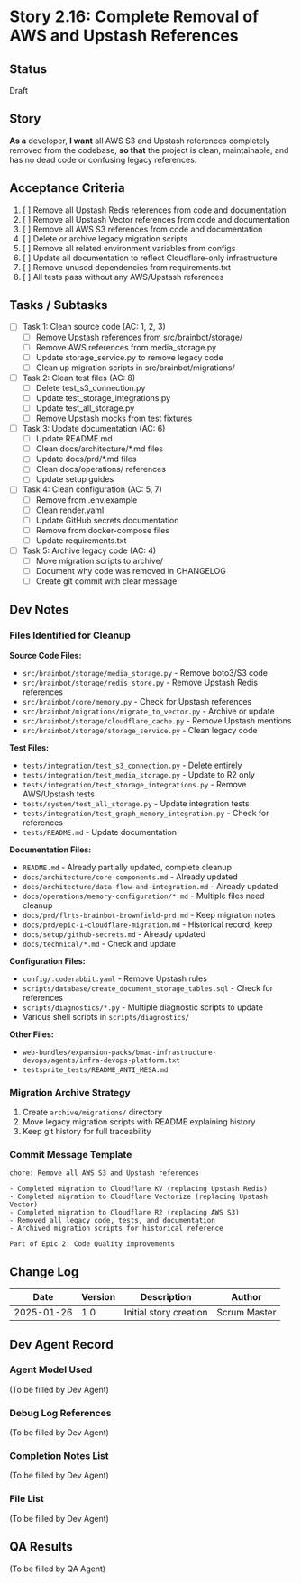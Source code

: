 # Story 2.16: Complete Removal of AWS and Upstash References

## Status
Draft

## Story
**As a** developer,
**I want** all AWS S3 and Upstash references completely removed from the codebase,
**so that** the project is clean, maintainable, and has no dead code or confusing legacy references.

## Acceptance Criteria
1. [ ] Remove all Upstash Redis references from code and documentation
2. [ ] Remove all Upstash Vector references from code and documentation
3. [ ] Remove all AWS S3 references from code and documentation
4. [ ] Delete or archive legacy migration scripts
5. [ ] Remove all related environment variables from configs
6. [ ] Update all documentation to reflect Cloudflare-only infrastructure
7. [ ] Remove unused dependencies from requirements.txt
8. [ ] All tests pass without any AWS/Upstash references

## Tasks / Subtasks
- [ ] Task 1: Clean source code (AC: 1, 2, 3)
  - [ ] Remove Upstash references from src/brainbot/storage/
  - [ ] Remove AWS references from media_storage.py
  - [ ] Update storage_service.py to remove legacy code
  - [ ] Clean up migration scripts in src/brainbot/migrations/
- [ ] Task 2: Clean test files (AC: 8)
  - [ ] Delete test_s3_connection.py
  - [ ] Update test_storage_integrations.py
  - [ ] Update test_all_storage.py
  - [ ] Remove Upstash mocks from test fixtures
- [ ] Task 3: Update documentation (AC: 6)
  - [ ] Update README.md
  - [ ] Clean docs/architecture/*.md files
  - [ ] Update docs/prd/*.md files
  - [ ] Clean docs/operations/ references
  - [ ] Update setup guides
- [ ] Task 4: Clean configuration (AC: 5, 7)
  - [ ] Remove from .env.example
  - [ ] Clean render.yaml
  - [ ] Update GitHub secrets documentation
  - [ ] Remove from docker-compose files
  - [ ] Update requirements.txt
- [ ] Task 5: Archive legacy code (AC: 4)
  - [ ] Move migration scripts to archive/
  - [ ] Document why code was removed in CHANGELOG
  - [ ] Create git commit with clear message

## Dev Notes

### Files Identified for Cleanup

**Source Code Files:**
- `src/brainbot/storage/media_storage.py` - Remove boto3/S3 code
- `src/brainbot/storage/redis_store.py` - Remove Upstash Redis references
- `src/brainbot/core/memory.py` - Check for Upstash references
- `src/brainbot/migrations/migrate_to_vector.py` - Archive or update
- `src/brainbot/storage/cloudflare_cache.py` - Remove Upstash mentions
- `src/brainbot/storage/storage_service.py` - Clean legacy code

**Test Files:**
- `tests/integration/test_s3_connection.py` - Delete entirely
- `tests/integration/test_media_storage.py` - Update to R2 only
- `tests/integration/test_storage_integrations.py` - Remove AWS/Upstash tests
- `tests/system/test_all_storage.py` - Update integration tests
- `tests/integration/test_graph_memory_integration.py` - Check for references
- `tests/README.md` - Update documentation

**Documentation Files:**
- `README.md` - Already partially updated, complete cleanup
- `docs/architecture/core-components.md` - Already updated
- `docs/architecture/data-flow-and-integration.md` - Already updated
- `docs/operations/memory-configuration/*.md` - Multiple files need cleanup
- `docs/prd/flrts-brainbot-brownfield-prd.md` - Keep migration notes
- `docs/prd/epic-1-cloudflare-migration.md` - Historical record, keep
- `docs/setup/github-secrets.md` - Already updated
- `docs/technical/*.md` - Check and update

**Configuration Files:**
- `config/.coderabbit.yaml` - Remove Upstash rules
- `scripts/database/create_document_storage_tables.sql` - Check for references
- `scripts/diagnostics/*.py` - Multiple diagnostic scripts to update
- Various shell scripts in `scripts/diagnostics/`

**Other Files:**
- `web-bundles/expansion-packs/bmad-infrastructure-devops/agents/infra-devops-platform.txt`
- `testsprite_tests/README_ANTI_MESA.md`

### Migration Archive Strategy
1. Create `archive/migrations/` directory
2. Move legacy migration scripts with README explaining history
3. Keep git history for full traceability

### Commit Message Template
```
chore: Remove all AWS S3 and Upstash references

- Completed migration to Cloudflare KV (replacing Upstash Redis)
- Completed migration to Cloudflare Vectorize (replacing Upstash Vector)  
- Completed migration to Cloudflare R2 (replacing AWS S3)
- Removed all legacy code, tests, and documentation
- Archived migration scripts for historical reference

Part of Epic 2: Code Quality improvements
```

## Change Log
| Date | Version | Description | Author |
|------|---------|-------------|--------|
| 2025-01-26 | 1.0 | Initial story creation | Scrum Master |

## Dev Agent Record

### Agent Model Used
(To be filled by Dev Agent)

### Debug Log References
(To be filled by Dev Agent)

### Completion Notes List
(To be filled by Dev Agent)

### File List
(To be filled by Dev Agent)

## QA Results
(To be filled by QA Agent)